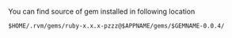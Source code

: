 You can find source of gem installed in following location
```
$HOME/.rvm/gems/ruby-x.x.x-pzzz@$APPNAME/gems/$GEMNAME-0.0.4/
```
